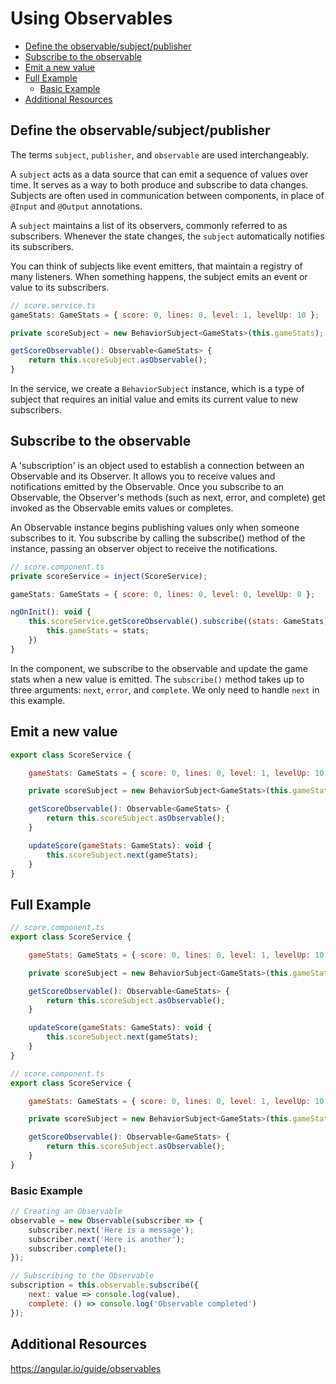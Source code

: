 # Using Observables

<!-- TOC -->

- [Define the observable/subject/publisher](#define-the-observablesubjectpublisher)
- [Subscribe to the observable](#subscribe-to-the-observable)
- [Emit a new value](#emit-a-new-value)
- [Full Example](#full-example)
    - [Basic Example](#basic-example)
- [Additional Resources](#additional-resources)

<!-- /TOC -->



<a id="markdown-define-the-observablesubjectpublisher" name="define-the-observablesubjectpublisher"></a>

## Define the observable/subject/publisher

The terms `subject`, `publisher`, and `observable` are used interchangeably.

A `subject` acts as a data source that can emit a sequence of values over time. It serves as a way
to both produce and subscribe to data changes. Subjects are often used in communication between
components, in place of `@Input` and `@Output` annotations.

A `subject` maintains a list of its observers, commonly referred to as subscribers. Whenever the
state changes, the `subject` automatically notifies its subscribers.

You can think of subjects like event emitters, that maintain a registry of many listeners. When
something happens, the subject emits an event or value to its subscribers.


```js
// score.service.ts
gameStats: GameStats = { score: 0, lines: 0, level: 1, levelUp: 10 };

private scoreSubject = new BehaviorSubject<GameStats>(this.gameStats);

getScoreObservable(): Observable<GameStats> {
    return this.scoreSubject.asObservable();
}
```

In the service, we create a `BehaviorSubject` instance, which is a type of subject that requires
an initial value and emits its current value to new subscribers.

<a id="markdown-subscribe-to-the-observable" name="subscribe-to-the-observable"></a>

## Subscribe to the observable

A 'subscription' is an object used to establish a connection between an Observable and its
Observer. It allows you to receive values and notifications emitted by the Observable. Once you
subscribe to an Observable, the Observer's methods (such as next, error, and complete) get invoked
as the Observable emits values or completes.

An Observable instance begins publishing values only when someone subscribes to it. You subscribe
by calling the subscribe() method of the instance, passing an observer object to receive the
notifications.

```js
// score.component.ts
private scoreService = inject(ScoreService);

gameStats: GameStats = { score: 0, lines: 0, level: 0, levelUp: 0 };

ngOnInit(): void {
    this.scoreService.getScoreObservable().subscribe((stats: GameStats) => {
        this.gameStats = stats;
    })
}
```

In the component, we subscribe to the observable and update the game stats when a new value is
emitted. The `subscribe()` method takes up to three arguments: `next`, `error`, and `complete`. We
only need to handle `next` in this example.

<a id="markdown-emit-a-new-value" name="emit-a-new-value"></a>

## Emit a new value

```js
export class ScoreService {

    gameStats: GameStats = { score: 0, lines: 0, level: 1, levelUp: 10 };

    private scoreSubject = new BehaviorSubject<GameStats>(this.gameStats);

    getScoreObservable(): Observable<GameStats> {
        return this.scoreSubject.asObservable();
    }

    updateScore(gameStats: GameStats): void {
        this.scoreSubject.next(gameStats);
    }
}
```


<a id="markdown-full-example" name="full-example"></a>

## Full Example

```js
// score.component.ts
export class ScoreService {

    gameStats: GameStats = { score: 0, lines: 0, level: 1, levelUp: 10 };

    private scoreSubject = new BehaviorSubject<GameStats>(this.gameStats);

    getScoreObservable(): Observable<GameStats> {
        return this.scoreSubject.asObservable();
    }

    updateScore(gameStats: GameStats): void {
        this.scoreSubject.next(gameStats);
    }
}
```


```js
// score.component.ts
export class ScoreService {

    gameStats: GameStats = { score: 0, lines: 0, level: 1, levelUp: 10 };

    private scoreSubject = new BehaviorSubject<GameStats>(this.gameStats);

    getScoreObservable(): Observable<GameStats> {
        return this.scoreSubject.asObservable();
    }
}
```


<a id="markdown-basic-example" name="basic-example"></a>

### Basic Example

```js
// Creating an Observable
observable = new Observable(subscriber => {
    subscriber.next('Here is a message');
    subscriber.next('Here is another');
    subscriber.complete();
});
```

```js
// Subscribing to the Observable
subscription = this.observable.subscribe({
    next: value => console.log(value),
    complete: () => console.log('Observable completed')
});
```

<a id="markdown-additional-resources" name="additional-resources"></a>

## Additional Resources

<a href="https://angular.io/guide/observables" target="blank">https://angular.io/guide/observables</a>
